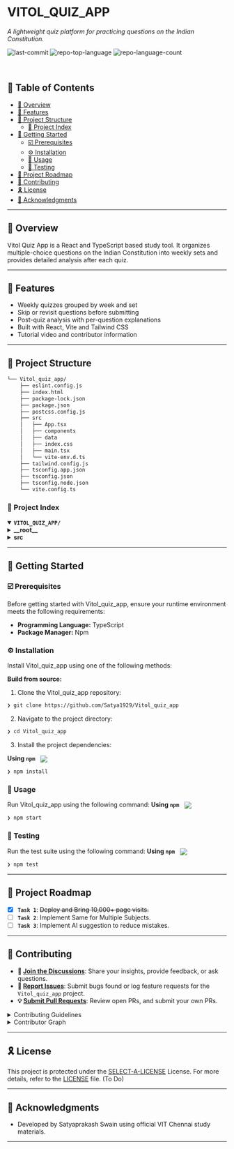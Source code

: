 <div align="left" style="position: relative;">
<!-- <img src="https://raw.githubusercontent.com/PKief/vscode-material-icon-theme/ec559a9f6bfd399b82bb44393651661b08aaf7ba/icons/folder-markdown-open.svg" align="right" width="30%" style="margin: -20px 0 0 20px;"> -->
<h1>VITOL_QUIZ_APP</h1>
<p align="left">
	<em>A lightweight quiz platform for practicing questions on the Indian Constitution.</em>
</p>
<p align="left">
<!-- 	<img src="https://img.shields.io/github/license/Satya1929/Vitol_quiz_app?style=default&logo=opensourceinitiative&logoColor=white&color=0080ff" alt="license"> -->
	<img src="https://img.shields.io/github/last-commit/Satya1929/Vitol_quiz_app?style=default&logo=git&logoColor=white&color=0080ff" alt="last-commit">
	<img src="https://img.shields.io/github/languages/top/Satya1929/Vitol_quiz_app?style=default&color=0080ff" alt="repo-top-language">
	<img src="https://img.shields.io/github/languages/count/Satya1929/Vitol_quiz_app?style=default&color=0080ff" alt="repo-language-count">
</p>
<p align="left"><!-- default option, no dependency badges. -->
</p>
<p align="left">
	<!-- default option, no dependency badges. -->
</p>
</div>
<br clear="right">

## 🔗 Table of Contents

- [📍 Overview](#-overview)
- [👾 Features](#-features)
- [📁 Project Structure](#-project-structure)
  - [📂 Project Index](#-project-index)
- [🚀 Getting Started](#-getting-started)
  - [☑️ Prerequisites](#-prerequisites)
  - [⚙️ Installation](#-installation)
  - [🤖 Usage](#🤖-usage)
  - [🧪 Testing](#🧪-testing)
- [📌 Project Roadmap](#-project-roadmap)
- [🔰 Contributing](#-contributing)
- [🎗 License](#-license)
- [🙌 Acknowledgments](#-acknowledgments)

---

## 📍 Overview

Vitol Quiz App is a React and TypeScript based study tool. It organizes multiple-choice questions on the Indian Constitution into weekly sets and provides detailed analysis after each quiz.

---

## 👾 Features

- Weekly quizzes grouped by week and set
- Skip or revisit questions before submitting
- Post-quiz analysis with per-question explanations
- Built with React, Vite and Tailwind CSS
- Tutorial video and contributor information

---

## 📁 Project Structure

```sh
└── Vitol_quiz_app/
    ├── eslint.config.js
    ├── index.html
    ├── package-lock.json
    ├── package.json
    ├── postcss.config.js
    ├── src
    │   ├── App.tsx
    │   ├── components
    │   ├── data
    │   ├── index.css
    │   ├── main.tsx
    │   └── vite-env.d.ts
    ├── tailwind.config.js
    ├── tsconfig.app.json
    ├── tsconfig.json
    ├── tsconfig.node.json
    └── vite.config.ts
```


### 📂 Project Index
<details open>
	<summary><b><code>VITOL_QUIZ_APP/</code></b></summary>
	<details> <!-- __root__ Submodule -->
		<summary><b>__root__</b></summary>
		<blockquote>
			<table>
			<tr>
				<td><b><a href='https://github.com/Satya1929/Vitol_quiz_app/blob/master/postcss.config.js'>postcss.config.js</a></b></td>
				<td>PostCSS configuration enabling Tailwind CSS and autoprefixer.</td>
			</tr>
			<tr>
				<td><b><a href='https://github.com/Satya1929/Vitol_quiz_app/blob/master/tsconfig.node.json'>tsconfig.node.json</a></b></td>
				<td>TypeScript configuration for Node-based tooling.</td>
			</tr>
			<tr>
				<td><b><a href='https://github.com/Satya1929/Vitol_quiz_app/blob/master/package-lock.json'>package-lock.json</a></b></td>
				<td>Lock file tracking exact versions of installed dependencies.</td>
			</tr>
			<tr>
				<td><b><a href='https://github.com/Satya1929/Vitol_quiz_app/blob/master/tsconfig.json'>tsconfig.json</a></b></td>
				<td>Project configuration referencing other TypeScript configs.</td>
			</tr>
			<tr>
				<td><b><a href='https://github.com/Satya1929/Vitol_quiz_app/blob/master/tailwind.config.js'>tailwind.config.js</a></b></td>
				<td>Tailwind CSS setup with custom gradient animation.</td>
			</tr>
			<tr>
				<td><b><a href='https://github.com/Satya1929/Vitol_quiz_app/blob/master/tsconfig.app.json'>tsconfig.app.json</a></b></td>
				<td>TypeScript options used when compiling the React app.</td>
			</tr>
			<tr>
				<td><b><a href='https://github.com/Satya1929/Vitol_quiz_app/blob/master/package.json'>package.json</a></b></td>
				<td>Project metadata and npm scripts.</td>
			</tr>
			<tr>
				<td><b><a href='https://github.com/Satya1929/Vitol_quiz_app/blob/master/vite.config.ts'>vite.config.ts</a></b></td>
				<td>Build configuration using Vite with the React plugin.</td>
			</tr>
			<tr>
				<td><b><a href='https://github.com/Satya1929/Vitol_quiz_app/blob/master/index.html'>index.html</a></b></td>
				<td>HTML entry point for the application.</td>
			</tr>
			<tr>
				<td><b><a href='https://github.com/Satya1929/Vitol_quiz_app/blob/master/eslint.config.js'>eslint.config.js</a></b></td>
				<td>ESLint rules for TypeScript and React projects.</td>
			</tr>
			</table>
		</blockquote>
	</details>
	<details> <!-- src Submodule -->
		<summary><b>src</b></summary>
		<blockquote>
			<table>
			<tr>
				<td><b><a href='https://github.com/Satya1929/Vitol_quiz_app/blob/master/src/main.tsx'>main.tsx</a></b></td>
				<td>Entry file that renders the React application.</td>
			</tr>
			<tr>
				<td><b><a href='https://github.com/Satya1929/Vitol_quiz_app/blob/master/src/index.css'>index.css</a></b></td>
				<td>Global Tailwind CSS styles.</td>
			</tr>
			<tr>
				<td><b><a href='https://github.com/Satya1929/Vitol_quiz_app/blob/master/src/App.tsx'>App.tsx</a></b></td>
				<td>Root component managing quiz flow and state.</td>
			</tr>
			<tr>
				<td><b><a href='https://github.com/Satya1929/Vitol_quiz_app/blob/master/src/vite-env.d.ts'>vite-env.d.ts</a></b></td>
				<td>Type definitions for Vite's environment variables.</td>
			</tr>
			</table>
			<details>
				<summary><b>components</b></summary>
				<blockquote>
					<table>
					<tr>
						<td><b><a href='https://github.com/Satya1929/Vitol_quiz_app/blob/master/src/components/QuizQuestion.tsx'>QuizQuestion.tsx</a></b></td>
						<td>Displays a single quiz question with navigation controls.</td>
					</tr>
					<tr>
						<td><b><a href='https://github.com/Satya1929/Vitol_quiz_app/blob/master/src/components/Background.tsx'>Background.tsx</a></b></td>
						<td>Provides the gradient background wrapper.</td>
					</tr>
					<tr>
						<td><b><a href='https://github.com/Satya1929/Vitol_quiz_app/blob/master/src/components/VideoSection.tsx'>VideoSection.tsx</a></b></td>
						<td>Contains the embedded YouTube video.</td>
					</tr>
					<tr>
						<td><b><a href='https://github.com/Satya1929/Vitol_quiz_app/blob/master/src/components/Contributors.tsx'>Contributors.tsx</a></b></td>
						<td>Shows contributor details with social links.</td>
					</tr>
					<tr>
						<td><b><a href='https://github.com/Satya1929/Vitol_quiz_app/blob/master/src/components/QuizAnalysis.tsx'>QuizAnalysis.tsx</a></b></td>
						<td>Calculates statistics and lists answers after a quiz.</td>
					</tr>
					<tr>
						<td><b><a href='https://github.com/Satya1929/Vitol_quiz_app/blob/master/src/components/WeekCard.tsx'>WeekCard.tsx</a></b></td>
						<td>Card element representing a week selection.</td>
					</tr>
					<tr>
						<td><b><a href='https://github.com/Satya1929/Vitol_quiz_app/blob/master/src/components/QuizCard.tsx'>QuizCard.tsx</a></b></td>
						<td>Selectable card for each quiz set or PYQ.</td>
					</tr>
					</table>
				</blockquote>
			</details>
		</blockquote>
	</details>
</details>

---
## 🚀 Getting Started

### ☑️ Prerequisites

Before getting started with Vitol_quiz_app, ensure your runtime environment meets the following requirements:

- **Programming Language:** TypeScript
- **Package Manager:** Npm


### ⚙️ Installation

Install Vitol_quiz_app using one of the following methods:

**Build from source:**

1. Clone the Vitol_quiz_app repository:
```sh
❯ git clone https://github.com/Satya1929/Vitol_quiz_app
```

2. Navigate to the project directory:
```sh
❯ cd Vitol_quiz_app
```

3. Install the project dependencies:


**Using `npm`** &nbsp; [<img align="center" src="https://img.shields.io/badge/npm-CB3837.svg?style={badge_style}&logo=npm&logoColor=white" />](https://www.npmjs.com/)

```sh
❯ npm install
```




### 🤖 Usage
Run Vitol_quiz_app using the following command:
**Using `npm`** &nbsp; [<img align="center" src="https://img.shields.io/badge/npm-CB3837.svg?style={badge_style}&logo=npm&logoColor=white" />](https://www.npmjs.com/)

```sh
❯ npm start
```


### 🧪 Testing
Run the test suite using the following command:
**Using `npm`** &nbsp; [<img align="center" src="https://img.shields.io/badge/npm-CB3837.svg?style={badge_style}&logo=npm&logoColor=white" />](https://www.npmjs.com/)

```sh
❯ npm test
```


---
## 📌 Project Roadmap

- [X] **`Task 1`**: <strike>Deploy and Bring 10,000+ page visits.</strike>
- [ ] **`Task 2`**: Implement Same for Multiple Subjects.
- [ ] **`Task 3`**: Implement AI suggestion to reduce mistakes.

---

## 🔰 Contributing

- **💬 [Join the Discussions](https://github.com/Satya1929/Vitol_quiz_app/discussions)**: Share your insights, provide feedback, or ask questions.
- **🐛 [Report Issues](https://github.com/Satya1929/Vitol_quiz_app/issues)**: Submit bugs found or log feature requests for the `Vitol_quiz_app` project.
- **💡 [Submit Pull Requests](https://github.com/Satya1929/Vitol_quiz_app/blob/main/CONTRIBUTING.md)**: Review open PRs, and submit your own PRs.

<details closed>
<summary>Contributing Guidelines</summary>

1. **Fork the Repository**: Start by forking the project repository to your github account.
2. **Clone Locally**: Clone the forked repository to your local machine using a git client.
   ```sh
   git clone https://github.com/Satya1929/Vitol_quiz_app
   ```
3. **Create a New Branch**: Always work on a new branch, giving it a descriptive name.
   ```sh
   git checkout -b new-feature-x
   ```
4. **Make Your Changes**: Develop and test your changes locally.
5. **Commit Your Changes**: Commit with a clear message describing your updates.
   ```sh
   git commit -m 'Implemented new feature x.'
   ```
6. **Push to github**: Push the changes to your forked repository.
   ```sh
   git push origin new-feature-x
   ```
7. **Submit a Pull Request**: Create a PR against the original project repository. Clearly describe the changes and their motivations.
8. **Review**: Once your PR is reviewed and approved, it will be merged into the main branch. Congratulations on your contribution!
</details>

<details closed>
<summary>Contributor Graph</summary>
<br>
<p align="left">
   <a href="https://github.com{/Satya1929/Vitol_quiz_app/}graphs/contributors">
      <img src="https://contrib.rocks/image?repo=Satya1929/Vitol_quiz_app">
   </a>
</p>
</details>

---

## 🎗 License

This project is protected under the [SELECT-A-LICENSE](https://choosealicense.com/licenses) License. For more details, refer to the [LICENSE](https://choosealicense.com/licenses/) file. (To Do)

---

## 🙌 Acknowledgments

- Developed by Satyaprakash Swain using official VIT Chennai study materials.

---
